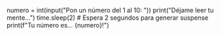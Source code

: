 numero = int(input("Pon un número del 1 al 10: "))
print("Déjame leer tu mente...")
time.sleep(2)  # Espera 2 segundos para generar suspense
print(f"Tu número es... {numero}!")

